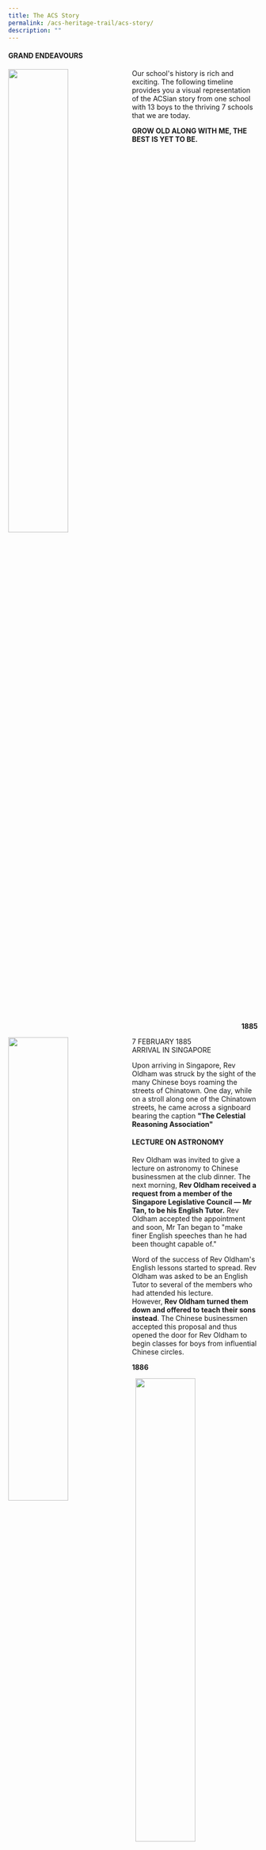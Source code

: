 ```yaml
---
title: The ACS Story
permalink: /acs-heritage-trail/acs-story/
description: ""
---
```

#### GRAND ENDEAVOURS

<img align="left" style="width:49%" src="/images/grandende.png">

Our school's history is rich and exciting. The following timeline provides you a visual representation of the ACSian story from one school with 13 boys to the thriving 7 schools that we are today.

**GROW OLD ALONG WITH ME, THE BEST IS YET TO BE.**
<br clear="left">

<p align="right"> <b>1885</b> </p>

<img align="left" style="width:49%" src="/images/bishop.jpg">

7 FEBRUARY 1885<br>
ARRIVAL IN SINGAPORE

Upon arriving in Singapore, Rev Oldham was struck by the sight of the many Chinese boys roaming the streets of Chinatown. One day, while on a stroll along one of the Chinatown streets, he came across a signboard bearing the caption&nbsp;**"The Celestial Reasoning Association"**

#### LECTURE ON ASTRONOMY

Rev Oldham was invited to give a lecture on astronomy to Chinese businessmen at the club dinner. The next morning,&nbsp;**Rev Oldham received a request from a member of the Singapore Legislative Council — Mr Tan, to be his English Tutor.**&nbsp;Rev Oldham accepted the appointment and soon, Mr Tan began to "make finer English speeches than he had been thought capable of."

Word of the success of Rev Oldham's English lessons started to spread. Rev Oldham was asked to be an English Tutor to several of the members who had attended his lecture. However,&nbsp;**Rev Oldham turned them down and offered to teach their sons instead**. The Chinese businessmen accepted this proposal and thus opened the door for Rev Oldham to begin classes for boys from influential Chinese circles.

<p align="left"> <b>1886</b> </p>

<img align="right" style="width:49%" src="/images/amoystreet.jpg">

1 MARCH 1886<br>
AMOY STREET

A handbill was posted advertising Rev Oldham's classes.&nbsp;**On the 1st of March 1886, the Anglo-Chinese School opened with 13 sons of these Chinese businessmen.**&nbsp;The school opened its doors in a rented shophouse on 70 Amoy Street.

Among the first pupils to be enrolled were Koh Kim Beng, Ong Soon Tee, Lim Tay Bee, Tan Cheng Tit and Tan Cheng Kee.
<br clear="right"><br>

<img align="left" style="width:40%" src="/images/episcopal.jpg">

15 NOVEMBER 1886<br>
COLEMAN STREET

The school&nbsp;**moved to Coleman Street on 15 November 1886**. 28 names made up the first roll at Coleman Street.

The first building was erected at an expense of about $4,000. The new building had two storeys and a "footprint" of approximately 22.6m x 18.3m.

#### Did you know?

<img align="right" style="width:49%" src="/images/didyouknow.jpg">
<br><br><br><br>
Miss Sophia Blackmore also stayed in these quarters in 1887 when she arrived in Singapore.
<br clear="right">

<img align="right" style="width:49%" src="/images/colemanstreet.jpg">

The building was the&nbsp;**home of the pastor-principal**, and also a&nbsp;**chapel**, a&nbsp;**boarding school**&nbsp;and a&nbsp;**day school**. The first staff of teachers consisted of Rev Oldham, Mrs Oldham, Mr Webb and Madden with a few local helpers.
<br><br><br>

<img align="left" style="width:49%" src="/images/colemanstreet2.jpg">

In July 1893, a new front section was built with a grant of $3,000. This allowed the school to&nbsp;**double its capacity to 400 pupils housed under one roof.**

It was also at Coleman Street that the seeds which later bloomed into Oldham Hall and Nind Home were sown. Here, Rev Oldham took in students whose parents needed help caring for them while they were out of town.
<br clear="left"><br><br>

<p align="right"> <b>1887</b> </p>

<img align="left" style="width:60%" src="/images/oldhamhall.jpg">

1 APRIL 1897<br>
BELLEVUE

Soon, the premises at Coleman Street were overtaxed and $12,000 was raised with the help of&nbsp;**Mr Tan Jiak Kim**&nbsp;for the purchase of Bellevue, an old bungalow situated at the end of Oldham Lane. By 1 April 1897, the new Bellevue premises were completed. Bellevue served as missionary quarters and the boarding department for the next few years.

In 1896, Rev Kelso, the School Principal, decided on the name "Bellevue" for the boys' boarding house.

<p align="left"> <b>1926</b> </p>

<img align="right" style="width:49%" src="/images/dunearnhse.jpg">

14 DECEMBER 1926<br>
DUNEARN HOUSE

In 1925, the Methodist Church purchased Dunearn House from Mdm Tan Teck Neo, the widow of Mr Lee Choon Guan, to house missionaries and students of Anglo-Chinese School.

On 14 December 1926, the Rev and Mrs F. H. Sullivan, together with the Oldham Hall boys,&nbsp;**marched from the "Bellevue" location to their new home at "Dunearn House", at Barker Road.**

<p align="right"> <b>1928</b> </p>

<img align="left" style="width:49%" src="/images/vballatcairn.jpg">

1928-1950<br>
CAIRNHILL

As enrolment continued to grow steadily, the&nbsp;**premises at Coleman Street were once again congested**. It was initially proposed that a new primary school be built at Oldham Lane. However, soil conditions were not favourable for the construction of a concrete building.

<img align="right" style="width:49%" src="/images/chitemple.jpg">

As such, the building at Cairnhill was&nbsp;**purchased for approximately $115,000.**&nbsp;This sum was raised through a campaign run by Rev Peach. Some of the principal donors of this sum were the Government, Mr Lim Peng Siang, Mr Tan Chin Tuan and Mr Tan Kah Kee.

The building was designed in a "semi-Chinese style" and was described as "unusual in appearance but very attractive". The new building was&nbsp;**officially opened on 17 November 1928.**

#### 1942 ------- 1945

**JAPANESE OCCUPATION**

After the school moved to Cairnhill, studies were interrupted due to the Japanese occupation.<br>
**\-LEARN MORE ABOUT THE JAPANESE OCCUPATION IN SINGAPORE**

<p align="left"> <b>1950's</b> </p>

<img align="right" style="width:49%" src="/images/clocktower.jpg">

29 SEPTEMBER 1950<br>
BARKER ROAD

The building of Barker Road was&nbsp;**launched in 1948 by Rev Dr Herbert Peterson**&nbsp;and was&nbsp;**declared open by then Governor of Singapore, Sir Franklin Gimson.**

Since 1950, Barker Road has been known as&nbsp;**The Hill.**

<img align="left" style="width:49%" src="/images/completed1950.jpg">

The new building boasted 21 spacious classrooms, a 1,200 seater assembly hall and up-to-date science laboratories. The property at Barker Road also included some missionary residences made available by the Methodist Mission.
<br clear="left">

<img align="right" style="width:49%" src="/images/acsspirit.jpg">

For the next 50 years, the Barker Road campus served the Secondary School and the Post School Certificate/Pre-University classes. Through the new Post-School Certificate Classes,&nbsp;**girls were admitted for the first time in ACS.**